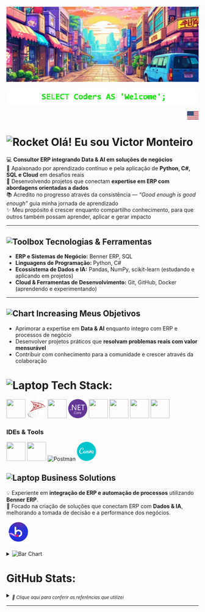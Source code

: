 ![Banner do Projeto](assets/lofiimage.jpg)

<p align="center">
  <img src="assets/welcome-wordeffect.gif" alt="Matrix Welcome">
</p>
<div align="right">
  <a href="https://github.com/victoroscar30">
    <img src="https://raw.githubusercontent.com/lipis/flag-icons/main/flags/4x3/us.svg" width="30" alt="EN">
  </a>
</div>

# <img src="https://raw.githubusercontent.com/Tarikul-Islam-Anik/Telegram-Animated-Emojis/main/Travel%20and%20Places/Rocket.webp" alt="Rocket" width="40" height="40" />  Olá! Eu sou Victor Monteiro  
💻 **Consultor ERP integrando Data & AI em soluções de negócios**  
🌱 Apaixonado por aprendizado contínuo e pela aplicação de **Python, C#, SQL e Cloud** em desafios reais  
🚀 Desenvolvendo projetos que conectam **expertise em ERP com abordagens orientadas a dados**  
📚 Acredito no progresso através da consistência — *“Good enough is good enough”* guia minha jornada de aprendizado  
✨ Meu propósito é crescer enquanto compartilho conhecimento, para que outros também possam aprender, aplicar e gerar impacto  

---

## <img src="https://raw.githubusercontent.com/Tarikul-Islam-Anik/Telegram-Animated-Emojis/main/Objects/Toolbox.webp" alt="Toolbox" width="40" height="40" />  Tecnologias & Ferramentas  

- **ERP e Sistemas de Negócio:** Benner ERP, SQL  
- **Linguagens de Programação:** Python, C#  
- **Ecossistema de Dados e IA:** Pandas, NumPy, scikit-learn (estudando e aplicando em projetos)  
- **Cloud & Ferramentas de Desenvolvimento:** Git, GitHub, Docker (aprendendo e experimentando)  

---

## <img src="https://raw.githubusercontent.com/Tarikul-Islam-Anik/Telegram-Animated-Emojis/main/Objects/Chart%20Increasing.webp" alt="Chart Increasing" width="40" height="35" /> Meus Objetivos  

- Aprimorar a expertise em **Data & AI** enquanto integro com ERP e processos de negócio  
- Desenvolver projetos práticos que **resolvam problemas reais com valor mensurável**  
- Contribuir com conhecimento para a comunidade e crescer através da colaboração  


# <img src="https://raw.githubusercontent.com/Tarikul-Islam-Anik/Telegram-Animated-Emojis/main/Objects/Laptop.webp" alt="Laptop" width="40" height="40" /> Tech Stack:

<div align="left">
  <img src="https://cdn.jsdelivr.net/gh/devicons/devicon/icons/csharp/csharp-original.svg" width="50" height="50"/>
  <img src="https://raw.githubusercontent.com/devicons/devicon/master/icons/microsoftsqlserver/microsoftsqlserver-original.svg" alt="SQL Server" width="50" height="50"/>
  <img src="https://cdn.jsdelivr.net/gh/devicons/devicon/icons/python/python-original.svg" width="50" height="50"/>
  <img src="https://raw.githubusercontent.com/devicons/devicon/master/icons/dotnetcore/dotnetcore-original.svg" alt="dotnet" width="50" height="50"/>
  <img src="https://upload.wikimedia.org/wikipedia/commons/4/40/VB.NET_Logo.svg" width="50" height="50"/>
  <img src="https://cdn.jsdelivr.net/gh/devicons/devicon/icons/git/git-original.svg" width="50" height="50"/>
  <img src="https://cdn.jsdelivr.net/gh/devicons/devicon/icons/oracle/oracle-original.svg" width="50" height="50"/>
  <img src="https://cdn.jsdelivr.net/gh/devicons/devicon/icons/mongodb/mongodb-original.svg" width="50" height="50"/>
</div>

### IDEs & Tools  
<p align="left">
  <img src="https://cdn.jsdelivr.net/gh/devicons/devicon/icons/visualstudio/visualstudio-original.svg" width="50" height="50"/>
  <img src="https://cdn.jsdelivr.net/gh/devicons/devicon/icons/vscode/vscode-original.svg" width="50" height="50"/>
  <img src="https://www.vectorlogo.zone/logos/getpostman/getpostman-icon.svg" title="Postman"  alt="Postman" width="50" height="50"/>
  <img src="https://raw.githubusercontent.com/devicons/devicon/master/icons/canva/canva-original.svg" alt="Canva" width="50" height="50"/>
</p>

## <img src="https://raw.githubusercontent.com/Tarikul-Islam-Anik/Animated-Fluent-Emojis/refs/heads/master/Emojis/Hand%20gestures/Brain.png" alt="Laptop" width="40" height="40" /> Business Solutions
 💡 Experiente em **integração de ERP e automação de processos** utilizando **Benner ERP**. \
 🤖 Focado na criação de soluções que conectam ERP com **Dados & IA**, melhorando a tomada de decisão e a performance dos negócios.
 
<p align="left">
  <a href="https://www.benner.com.br/">
    <img src="assets/BennerLogo.png" alt="BennerLogo" width="60" height="60"/>
  </a>
</p>

<!--
<details>
<summary><h1>📊 <b>GitHub Stats:</b></h1></summary>
  <p align="left">
    <img src="https://github-readme-stats.vercel.app/api?username=victoroscar30&theme=blue_navy&hide_border=true&include_all_commits=false&count_private=false" alt="GitHub Stats" />
    <img src="https://nirzak-streak-stats.vercel.app/?user=victoroscar30&theme=blue_navy&hide_border=true" alt="GitHub Streak" />
    <img src="https://github-readme-stats.vercel.app/api/top-langs/?username=victoroscar30&theme=blue_navy&hide_border=true&include_all_commits=false&count_private=false&layout=compact" alt="Top Languages" />
  </p>
</details>
I´m still deciding
-->

<details><summary><img src="https://raw.githubusercontent.com/Tarikul-Islam-Anik/Telegram-Animated-Emojis/main/Objects/Bar%20Chart.webp" alt="Bar Chart" width="40" height="40" /> <h1><b>GitHub Stats:</b></h1></summary>

<table align="center">
  <tr>
    <td>
      <img src="https://github-readme-stats.vercel.app/api?username=victoroscar30&theme=blue_navy&hide_border=true&include_all_commits=false&count_private=false&rank_icon=github" alt="GitHub Stats" />
    </td>
    <td>
      <img src="https://github-readme-stats.vercel.app/api/top-langs/?username=victoroscar30&theme=blue_navy&hide_border=true&include_all_commits=false&count_private=false&layout=compact" alt="Top Languages" />
    </td>
  </tr>
  <tr>
    <td colspan="2" align="center">
      <img src="https://nirzak-streak-stats.vercel.app/?user=victoroscar30&theme=blue_navy&hide_border=true" alt="GitHub Streak" />
    </td>
  </tr>
</table>

</details>

</details>

<details>
<summary><sub><i> 🔗 Clique aqui para conferir as referências que utilizei </i></sub></summary>

- Emojis animados:  
  - [Microsoft Teams Emojis](https://github.com/Tarikul-Islam-Anik/Microsoft-Teams-Animated-Emojis)  
  - [Telegram Emojis](https://github.com/Tarikul-Islam-Anik/Telegram-Animated-Emojis)

- [Bandeiras](https://flagicons.lipis.dev/)  
- [Estatísticas do GitHub Readme](https://github.com/anuraghazra/github-readme-stats)  
- Ferramentas e Linguagens → badges individuais  
- Recursos gerais → [repositório do dipree](https://github.com/dipree/github-markdown)  
- Inspiração → [Guia no Dev.to](https://dev.to/supritha/how-to-have-an-awesome-github-profile-1969)  
- Criação parcial → [GPRM](https://gprm.itsvg.in)

</details>




---
<!-- Proudly created with GPRM ( https://gprm.itsvg.in ) -->
<!-- I really had a lot of inspiration here: (https://dev.to/supritha/how-to-have-an-awesome-github-profile-1969) --> 

